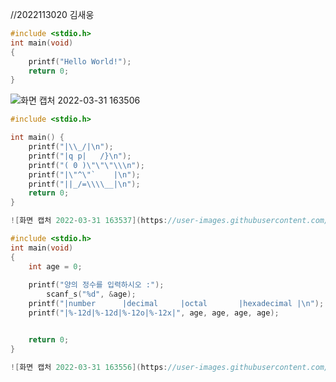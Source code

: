 //2022113020 김새웅
```c
#include <stdio.h>
int main(void)
{
	printf("Hello World!");
	return 0;
}
```
![화면 캡처 2022-03-31 163506](https://user-images.githubusercontent.com/101636072/161003343-e68407f9-7f42-472f-83fa-959d201a9801.png)

```c
#include <stdio.h>

int main() {
	printf("|\\_/|\n");
	printf("|q p|   /}\n");
	printf("( 0 )\"\"\"\\\n");
	printf("|\"^\"`    |\n");
	printf("||_/=\\\\__|\n");
	return 0;
}

![화면 캡처 2022-03-31 163537](https://user-images.githubusercontent.com/101636072/161002772-5ba4fc37-36aa-404a-aa94-b4ca75c9add9.png)
```

```c
#include <stdio.h>
int main(void)
{
	int age = 0;
	
	printf("양의 정수를 입력하시오 :");
		scanf_s("%d", &age);
	printf("|number      |decimal     |octal       |hexadecimal |\n");
	printf("|%-12d|%-12d|%-12o|%-12x|", age, age, age, age);


	return 0;
}

![화면 캡처 2022-03-31 163556](https://user-images.githubusercontent.com/101636072/161002818-0728b4be-bf63-4cd5-8e70-f483c3ff09a0.png)
```

